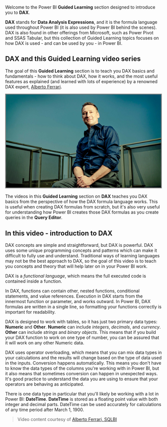 Welcome to the Power BI **Guided Learning** section designed to introduce you to **DAX**.

**DAX** stands for **Data Analysis Expressions**, and it is the formula language used throughout Power BI (it is also used by Power BI behind the scenes). DAX is also found in other offerings from Microsoft, such as Power Pivot and SSAS Tabular, but this collection of Guided Learning topics focuses on how DAX is used - and can be used by you - in Power BI.

## DAX and this Guided Learning video series
The goal of this **Guided Learning** section is to teach you DAX basics and fundamentals - how to think about DAX, how it works, and the most useful features as explained (and learned with lots of experience) by a renowned DAX expert, [Alberto Ferrari](http://www.sqlbi.com/learning-dax/?utm_source=powerbi&utm_medium=marketing&utm_campaign=after-summit).

![Portrait of Alberto Ferrari](media/7-1-intro-to-dax/intro_dax_6_alberto_ferrari.png)

The videos in this **Guided Learning** section on **DAX** teaches you DAX basics from the perspective of how the DAX formula language works. This is useful when creating DAX formulas from scratch, but it's also very useful for understanding how Power BI creates those DAX formulas as you create queries in the **Query Editor**.

## In this video - introduction to DAX
DAX concepts are simple and straightforward, but DAX is powerful. DAX uses some unique programming concepts and patterns which can make it difficult to fully use and understand. Traditional ways of learning languages may not be the best approach to DAX, so the goal of this video is to teach you concepts and theory that will help later on in your Power BI work.

DAX is a *functional language*, which means the full executed code is contained inside a function.

In DAX, functions can contain other, nested functions, conditional statements, and value references. Execution in DAX starts from the innermost function or parameter, and works outward. In Power BI, DAX formulas are written in a single line, so formatting your functions correctly is important for readability.

DAX is designed to work with tables, so it has just two primary data types: **Numeric** and **Other**. **Numeric** can include *integers*, *decimals*, and *currency*. **Other** can include *strings* and *binary objects*. This means that if you build your DAX function to work on one type of number, you can be assured that it will work on any other Numeric data.

DAX uses operator overloading, which means that you can mix data types in your calculations and the results will change based on the type of data used in the inputs. Conversion happens automatically. This means you don't have to know the data types of the columns you're working with in Power BI, but it also means that sometimes conversion can happen in unexpected ways. It's good practice to understand the data you are using to ensure that your operators are behaving as anticipated.

There is one data type in particular that you'll likely be working with a lot in Power BI: **DateTime**. **DateTime** is stored as a floating point value with both integer and decimal parts. DateTime can be used accurately for calculations of any time period after March 1, 1900.

> Video content courtesy of [Alberto Ferrari, SQLBI](http://www.sqlbi.com/learning-dax/?utm_source=powerbi&utm_medium=marketing&utm_campaign=after-summit)
> 
> 


